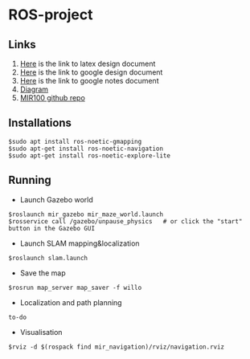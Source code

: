 # ROS-project

## Links
1. [Here](https://www.overleaf.com/5558443539bpxqpnwzqhhh) is the link to latex design document
2. [Here](https://docs.google.com/document/d/1_vgVjlCv3aginC8bU6hgd1d6z14EGoSr1StUOpTOrkk/edit?usp=sharing) is the link to google design document
3. [Here](https://docs.google.com/document/d/1y1RqtI58b2dbTwsi0cbb8ApG6tdWnyAR7fD62_-4gC4/edit?usp=sharing) is the link to google notes document
4. [Diagram](https://drive.google.com/file/d/1gP7IxsNWptns8p6vzZTSO3hJxZwgKq96/view?usp=sharing)
5. [MIR100 github repo](https://github.com/DFKI-NI/mir_robot/tree/noetichttps://github.com/DFKI-NI/mir_robot/tree/noetic)

## Installations
```
$sudo apt install ros-noetic-gmapping
$sudo apt-get install ros-noetic-navigation
$sudo apt-get install ros-noetic-explore-lite
```

## Running

- Launch Gazebo world
```
$roslaunch mir_gazebo mir_maze_world.launch
$rosservice call /gazebo/unpause_physics   # or click the "start" button in the Gazebo GUI
```
- Launch SLAM mapping&localization
```
$roslaunch slam.launch
```
- Save the map
```
$rosrun map_server map_saver -f willo
```
- Localization and path planning
```
to-do
```
- Visualisation
```
$rviz -d $(rospack find mir_navigation)/rviz/navigation.rviz
```
